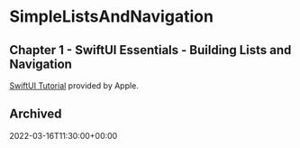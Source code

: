 # SimpleListsAndNavigation

## Chapter 1 - SwiftUI Essentials - Building Lists and Navigation

[SwiftUI Tutorial](https://developer.apple.com/tutorials/swiftui/building-lists-and-navigation) provided by Apple.

## Archived

2022-03-16T11:30:00+00:00
